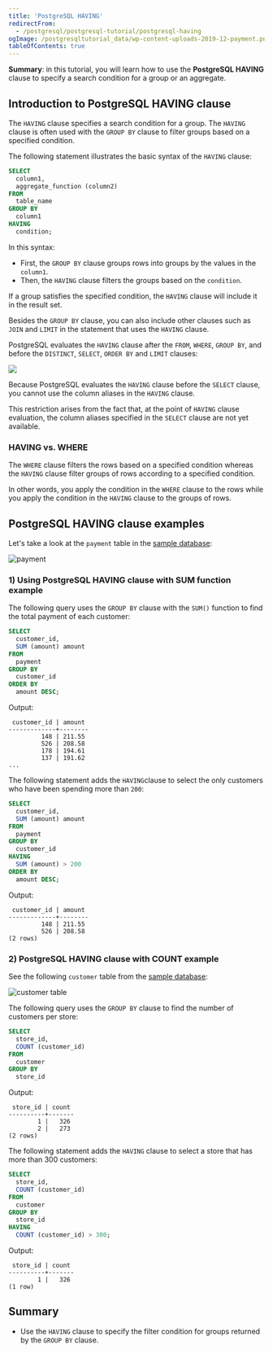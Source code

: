 ```yaml
---
title: 'PostgreSQL HAVING'
redirectFrom:
  - /postgresql/postgresql-tutorial/postgresql-having
ogImage: /postgresqltutorial_data/wp-content-uploads-2019-12-payment.png
tableOfContents: true
---
```


**Summary**: in this tutorial, you will learn how to use the **PostgreSQL HAVING** clause to specify a search condition for a group or an aggregate.

## Introduction to PostgreSQL HAVING clause

The `HAVING` clause specifies a search condition for a group. The `HAVING` clause is often used with the `GROUP BY` clause to filter groups based on a specified condition.

The following statement illustrates the basic syntax of the `HAVING` clause:

```sql
SELECT
  column1,
  aggregate_function (column2)
FROM
  table_name
GROUP BY
  column1
HAVING
  condition;
```

In this syntax:

- First, the `GROUP BY` clause groups rows into groups by the values in the `column1`.
- Then, the `HAVING` clause filters the groups based on the `condition`.

If a group satisfies the specified condition, the `HAVING` clause will include it in the result set.

Besides the `GROUP BY` clause, you can also include other clauses such as `JOIN` and `LIMIT` in the statement that uses the `HAVING` clause.

PostgreSQL evaluates the `HAVING` clause after the `FROM`, `WHERE`, `GROUP BY`, and before the `DISTINCT`, `SELECT`, `ORDER BY` and `LIMIT` clauses:

![](/postgresqltutorial_data/postgresql-having.svg)

Because PostgreSQL evaluates the `HAVING` clause before the `SELECT` clause, you cannot use the column aliases in the `HAVING` clause.

This restriction arises from the fact that, at the point of `HAVING` clause evaluation, the column aliases specified in the `SELECT` clause are not yet available.

### HAVING vs. WHERE

The `WHERE` clause filters the rows based on a specified condition whereas the `HAVING` clause filter groups of rows according to a specified condition.

In other words, you apply the condition in the `WHERE` clause to the rows while you apply the condition in the `HAVING` clause to the groups of rows.

## PostgreSQL HAVING clause examples

Let's take a look at the `payment` table in the [sample database](/postgresql/postgresql-getting-started/postgresql-sample-database):

![payment](/postgresqltutorial_data/wp-content-uploads-2019-12-payment.png)

### 1) Using PostgreSQL HAVING clause with SUM function example

The following query uses the `GROUP BY` clause with the `SUM()` function to find the total payment of each customer:

```sql
SELECT
  customer_id,
  SUM (amount) amount
FROM
  payment
GROUP BY
  customer_id
ORDER BY
  amount DESC;
```

Output:

```
 customer_id | amount
-------------+--------
         148 | 211.55
         526 | 208.58
         178 | 194.61
         137 | 191.62
...
```

The following statement adds the `HAVING`clause to select the only customers who have been spending more than `200`:

```sql
SELECT
  customer_id,
  SUM (amount) amount
FROM
  payment
GROUP BY
  customer_id
HAVING
  SUM (amount) > 200
ORDER BY
  amount DESC;
```

Output:

```
 customer_id | amount
-------------+--------
         148 | 211.55
         526 | 208.58
(2 rows)
```

### 2) PostgreSQL HAVING clause with COUNT example

See the following `customer` table from the [sample database](/postgresql/postgresql-getting-started/postgresql-sample-database):

![customer table](/postgresqltutorial_data/wp-content-uploads-2013-05-customer-table.png)

The following query uses the `GROUP BY` clause to find the number of customers per store:

```sql
SELECT
  store_id,
  COUNT (customer_id)
FROM
  customer
GROUP BY
  store_id
```

Output:

```
 store_id | count
----------+-------
        1 |   326
        2 |   273
(2 rows)
```

The following statement adds the `HAVING` clause to select a store that has more than 300 customers:

```sql
SELECT
  store_id,
  COUNT (customer_id)
FROM
  customer
GROUP BY
  store_id
HAVING
  COUNT (customer_id) > 300;
```

Output:

```
 store_id | count
----------+-------
        1 |   326
(1 row)
```

## Summary

- Use the `HAVING` clause to specify the filter condition for groups returned by the `GROUP BY` clause.
